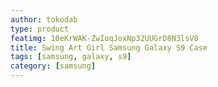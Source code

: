 ```yaml
---
author: tokodab
type: product
featimg: 10eKrWAK-ZwIoqJoxNp32UUGrD8N3lsV8
title: Swing Art Girl Samsung Galaxy S9 Case
tags: [samsung, galaxy, s9]
category: [samsung]
---
```

